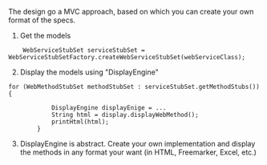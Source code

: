 The design go a MVC approach, based on which you can create your own format of the specs.

1. Get the models
```
	WebServiceStubSet serviceStubSet = WebServiceStubSetFactory.createWebServiceStubSet(webServiceClass);

```

2. Display the models using "DisplayEngine"
```
for (WebMethodStubSet methodStubSet : serviceStubSet.getMethodStubs()) {
			 
			DisplayEngine displayEnige = ... 
			String html = display.displayWebMethod();
			printHtml(html); 
		}
```

3. DisplayEngine is abstract. Create your own implementation and display the methods in any format your want (in HTML, Freemarker, Excel, etc.)